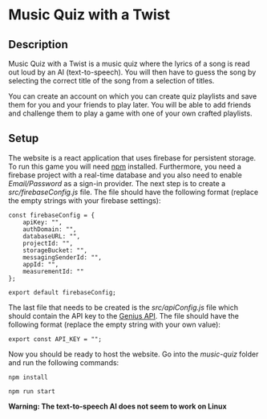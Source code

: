 # Music Quiz with a Twist

## Description

Music Quiz with a Twist is a music quiz where the lyrics of a song is read out loud by an AI (text-to-speech). You will then have to guess the song by selecting the correct title of the song from a selection of titles.

You can create an account on which you can create quiz playlists and save them for you and your friends to play later. You will be able to add friends and challenge them to play a game with one of your own crafted playlists.

## Setup

The website is a react application that uses firebase for persistent storage. 
To run this game you will need [npm](https://www.npmjs.com/) installed.
Furthermore, you need a firebase project with a real-time database and
you also need to enable _Email/Password_ as a sign-in provider. The next
step is to create a _src/firebaseConfig.js_ file. The file should have
the following format (replace the empty strings with your firebase settings):

```
const firebaseConfig = {
    apiKey: "",
    authDomain: "",
    databaseURL: "",
    projectId: "",
    storageBucket: "",
    messagingSenderId: "",
    appId: "",
    measurementId: ""
};

export default firebaseConfig;
```

The last file that needs to be created is the *src/apiConfig.js* file
which should contain the API key to the [Genius API](https://rapidapi.com/Glavier/api/genius-song-lyrics1).
The file should have the following format (replace the empty string with your own value):
```
export const API_KEY = "";
```

Now you should be ready to host the website. Go 
into the *music-quiz* folder and run the following commands:

`npm install`

`npm run start`

**Warning: The text-to-speech AI does not seem to work on Linux**